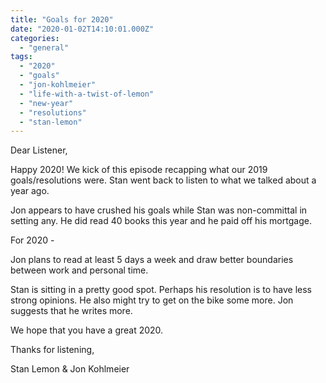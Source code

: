 ```yaml
---
title: "Goals for 2020"
date: "2020-01-02T14:10:01.000Z"
categories: 
  - "general"
tags: 
  - "2020"
  - "goals"
  - "jon-kohlmeier"
  - "life-with-a-twist-of-lemon"
  - "new-year"
  - "resolutions"
  - "stan-lemon"
---
```


Dear Listener,

Happy 2020! We kick of this episode recapping what our 2019 goals/resolutions were. Stan went back to listen to what we talked about a year ago.

Jon appears to have crushed his goals while Stan was non-committal in setting any. He did read 40 books this year and he paid off his mortgage.

For 2020 -

Jon plans to read at least 5 days a week and draw better boundaries between work and personal time.

Stan is sitting in a pretty good spot. Perhaps his resolution is to have less strong opinions. He also might try to get on the bike some more. Jon suggests that he writes more.

We hope that you have a great 2020.

Thanks for listening,

Stan Lemon & Jon Kohlmeier
